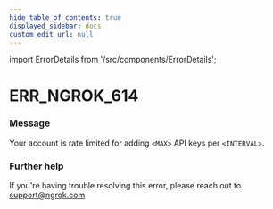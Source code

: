 ```yaml
---
hide_table_of_contents: true
displayed_sidebar: docs
custom_edit_url: null
---
```


import ErrorDetails from '/src/components/ErrorDetails';

# ERR_NGROK_614

### Message
Your account is rate limited for adding `<MAX>` API keys per `<INTERVAL>`.

### Further help
If you're having trouble resolving this error, please reach out to [support@ngrok.com](mailto:support@ngrok.com?subject=Help%20with%20ERR_NGROK_614)

<ErrorDetails error='err_ngrok_614' />

